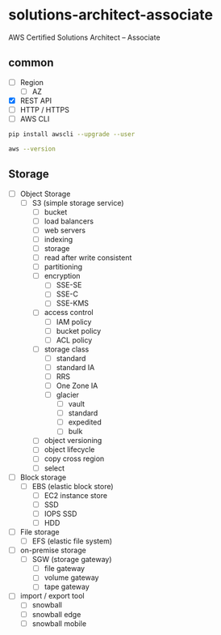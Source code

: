 # solutions-architect-associate
AWS Certified Solutions Architect – Associate  
  
## common
- [ ] Region
  - [ ] AZ
- [x] REST API
- [ ] HTTP / HTTPS 
- [ ] AWS CLI
```sh
pip install awscli --upgrade --user

aws --version
```
  
## Storage
- [ ] Object Storage
  - [ ] S3 (simple storage service)
    - [ ] bucket
    - [ ] load balancers
    - [ ] web servers
    - [ ] indexing
    - [ ] storage
    - [ ] read after write consistent
    - [ ] partitioning
    - [ ] encryption
      - [ ] SSE-SE
      - [ ] SSE-C
      - [ ] SSE-KMS
    - [ ] access control
      - [ ] IAM policy
      - [ ] bucket policy
      - [ ] ACL policy
    - [ ] storage class
      - [ ] standard
      - [ ] standard IA
      - [ ] RRS
      - [ ] One Zone IA
      - [ ] glacier
        - [ ] vault
        - [ ] standard
        - [ ] expedited
        - [ ] bulk
    - [ ] object versioning
    - [ ] object lifecycle
    - [ ] copy cross region
    - [ ] select
- [ ] Block storage
  - [ ] EBS (elastic block store)
    - [ ] EC2 instance store
    - [ ] SSD
    - [ ] IOPS SSD
    - [ ] HDD
- [ ] File storage
  - [ ] EFS (elastic file system)
- [ ] on-premise storage
  - [ ] SGW (storage gateway)
    - [ ] file gateway
    - [ ] volume gateway
    - [ ] tape gateway
- [ ] import / export tool
  - [ ] snowball
  - [ ] snowball edge
  - [ ] snowball mobile
